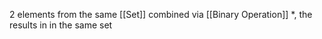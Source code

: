 2 elements from the same [[Set]] combined via [[Binary Operation]] \*, the results in in the same set